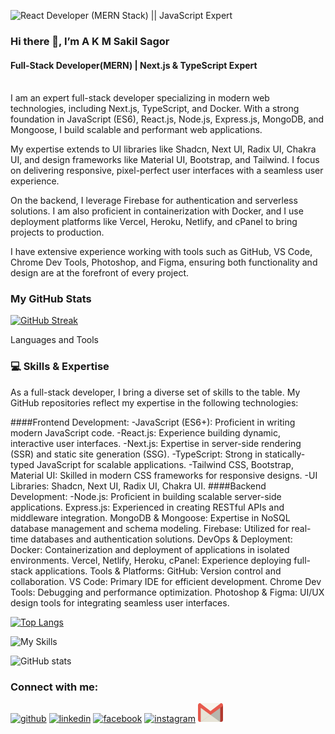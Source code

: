 ![React Developer (MERN Stack) || JavaScript Expert](https://i.ibb.co/ys1nR1Z/akm-sakil-sagor-github-cover-image.png)
<br>
### Hi there 👋, I’m A K M Sakil Sagor
#### Full-Stack Developer(MERN) | Next.js & TypeScript Expert
<br>
I am an expert full-stack developer specializing in modern web technologies, including Next.js, TypeScript, and Docker. With a strong foundation in JavaScript (ES6), React.js, Node.js, Express.js, MongoDB, and Mongoose, I build scalable and performant web applications.

My expertise extends to UI libraries like Shadcn, Next UI, Radix UI, Chakra UI, and design frameworks like Material UI, Bootstrap, and Tailwind. I focus on delivering responsive, pixel-perfect user interfaces with a seamless user experience.

On the backend, I leverage Firebase for authentication and serverless solutions. I am also proficient in containerization with Docker, and I use deployment platforms like Vercel, Heroku, Netlify, and cPanel to bring projects to production.

I have extensive experience working with tools such as GitHub, VS Code, Chrome Dev Tools, Photoshop, and Figma, ensuring both functionality and design are at the forefront of every project.

### My GitHub Stats


<a href="https://git.io/streak-stats"><img src="https://github-readme-streak-stats.herokuapp.com?user=sakil-sagor&theme=radical&card_width=880" alt="GitHub Streak" /></a>


Languages and Tools
### 💻 Skills & Expertise
As a full-stack developer, I bring a diverse set of skills to the table. My GitHub repositories reflect my expertise in the following technologies:

####Frontend Development:
-JavaScript (ES6+): Proficient in writing modern JavaScript code.
-React.js: Experience building dynamic, interactive user interfaces.
-Next.js: Expertise in server-side rendering (SSR) and static site generation (SSG).
-TypeScript: Strong in statically-typed JavaScript for scalable applications.
-Tailwind CSS, Bootstrap, Material UI: Skilled in modern CSS frameworks for responsive designs.
-UI Libraries: Shadcn, Next UI, Radix UI, Chakra UI.
####Backend Development:
-Node.js: Proficient in building scalable server-side applications.
Express.js: Experienced in creating RESTful APIs and middleware integration.
MongoDB & Mongoose: Expertise in NoSQL database management and schema modeling.
Firebase: Utilized for real-time databases and authentication solutions.
DevOps & Deployment:
Docker: Containerization and deployment of applications in isolated environments.
Vercel, Netlify, Heroku, cPanel: Experience deploying full-stack applications.
Tools & Platforms:
GitHub: Version control and collaboration.
VS Code: Primary IDE for efficient development.
Chrome Dev Tools: Debugging and performance optimization.
Photoshop & Figma: UI/UX design tools for integrating seamless user interfaces.

[![Top Langs](https://github-readme-stats.vercel.app/api/top-langs/?username=sakil-sagor)](https://github.com/anuraghazra/github-readme-stats)



![My Skills](https://skillicons.dev/icons?i=js,ts,html,css,tailwind,materialui,react,nodejs,express,mongodb,vite,github,firebase,heroku,netlify)




![GitHub stats](https://github-readme-stats.vercel.app/api?username=sakil-sagor&show_icons=true)  


### Connect with me:
[<img src='https://cdn.jsdelivr.net/npm/simple-icons@3.0.1/icons/github.svg' alt='github' height='40'>](https://github.com/sakil-sagor)  [<img src='https://cdn.jsdelivr.net/npm/simple-icons@3.0.1/icons/linkedin.svg' alt='linkedin' height='40'>](https://www.linkedin.com/in/sakilsagor/)  [<img src='https://cdn.jsdelivr.net/npm/simple-icons@3.0.1/icons/facebook.svg' alt='facebook' height='40'>](https://www.facebook.com/akmsakilsagor)  [<img src='https://cdn.jsdelivr.net/npm/simple-icons@3.0.1/icons/instagram.svg' alt='instagram' height='40'>](https://www.instagram.com/akm.sakilsagor/) <a href="mailto:akmsakilsagor110@gmail.com" target="blank"><img  src="https://raw.githubusercontent.com/mdrobin45/mdrobin45/0028a9c33231b185860f7a723b6897a8229f549b/assets/images/gmail-icon.svg" alt="akmsakilsagor110@gmail.com" height="30" width="40" /></a>
